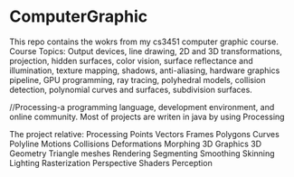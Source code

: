 ComputerGraphic
===============

This repo contains the wokrs from my cs3451 computer graphic course. 
Course Topics:
Output devices, line drawing, 2D and 3D transformations, projection, hidden surfaces, color vision, 
surface reflectance and illumination, texture mapping, shadows, anti-aliasing, hardware graphics pipeline, 
GPU programming, ray tracing, polyhedral models, collision detection, polynomial curves and surfaces, 
subdivision surfaces.

//Processing-a programming language, development environment, and online community.
Most of projects are writen in java by using Processing

The project relative:
Processing
Points
Vectors
Frames
Polygons
Curves
Polyline
Motions
Collisions
Deformations
Morphing
3D Graphics 
3D Geometry 
Triangle meshes 
Rendering
Segmenting 
Smoothing 
Skinning 
Lighting 
Rasterization 
Perspective 
Shaders 
Perception 
